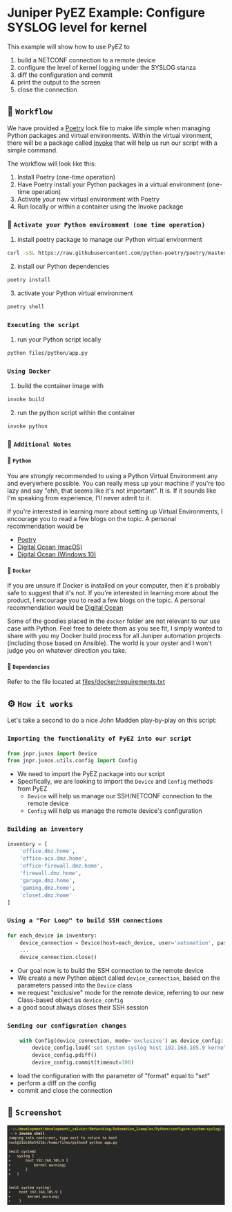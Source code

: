 # Juniper PyEZ Example: Configure SYSLOG level for kernel

This example will show how to use PyEZ to 

1. build a NETCONF connection to a remote device
2. configure the level of kernel logging under the SYSLOG stanza
3. diff the configuration and commit
4. print the output to the screen
5. close the connection

## 🚀 `Workflow`

We have provided a [Poetry](https://python-poetry.org/docs/) lock file to make life simple when managing Python packages and virtual environments. Within the virtual vironment, there will be a package called [Invoke](http://www.pyinvoke.org/) that will help us run our script with a simple command.

The workflow will look like this:

1. Install Poetry (one-time operation)
2. Have Poetry install your Python packages in a virtual environment (one-time operation)
3. Activate your new virtual environment with Poetry
4. Run locally or within a container using the Invoke package

### 🐍 `Activate your Python environment (one time operation)`

1. install poetry package to manage our Python virtual environment 

```sh
curl -sSL https://raw.githubusercontent.com/python-poetry/poetry/master/get-poetry.py | python -
```

2. install our Python dependencies 

```sh
poetry install
```

3. activate your Python virtual environment

```sh
poetry shell
```

### `Executing the script`

1. run your Python script locally

```sh
python files/python/app.py
```

### `Using Docker`

1. build the container image with

```sh
invoke build
```

2. run the python script within the container

```sh
invoke python
```

### 📝 `Additional Notes`

#### 🐍 `Python`

You are *strongly* recommended to using a Python Virtual Environment any and everywhere possible. You can really mess up your machine if you're too lazy and say "ehh, that seems like it's not important". It is. If it sounds like I'm speaking from experience, I'll never admit to it.

If you're interested in learning more about setting up Virtual Environments, I encourage you to read a few blogs on the topic. A personal recommendation would be

- [Poetry](https://python-poetry.org/docs/)
- [Digital Ocean (macOS)](https://www.digitalocean.com/community/tutorials/how-to-install-python-3-and-set-up-a-local-programming-environment-on-macos)
- [Digital Ocean (Windows 10)](https://www.digitalocean.com/community/tutorials/how-to-install-python-3-and-set-up-a-local-programming-environment-on-windows-10)

#### 🐳 `Docker`

If you are unsure if Docker is installed on your computer, then it's probably safe to suggest that it's not. If you're interested in learning more about the product, I encourage you to read a few blogs on the topic. A personal recommendation would be [Digital Ocean](https://www.digitalocean.com/community/tutorial_collections/how-to-install-and-use-docker#:~:text=Docker%20is%20an%20application%20that,on%20the%20host%20operating%20system.)

Some of the goodies placed in the `docker` folder are not relevant to our use case with Python. Feel free to delete them as you see fit, I simply wanted to share with you my Docker build process for all Juniper automation projects (including those based on Ansible). The world is your oyster and I won't judge you on whatever direction you take.

#### 📝 `Dependencies`

Refer to the file located at [files/docker/requirements.txt](files/docker/requirements.txt)

## ⚙️ `How it works`

Let's take a second to do a nice John Madden play-by-play on this script:

### `Importing the functionality of PyEZ into our script`

```python
from jnpr.junos import Device
from jnpr.junos.utils.config import Config
```

- We need to import the PyEZ package into our script
- Specifically, we are looking to import the `Device` and `Config` methods from PyEZ
  - `Device` will help us manage our SSH/NETCONF connection to the remote device
  - `Config` will help us manage the remote device's configuration

### `Building an inventory`

```python
inventory = [
    'office.dmz.home',
    'office-acx.dmz.home',
    'office-firewall.dmz.home',
    'firewall.dmz.home',
    'garage.dmz.home',
    'gaming.dmz.home',
    'closet.dmz.home'
]
```

### `Using a "For Loop" to build SSH connections`

```python
for each_device in inventory:
    device_connection = Device(host=each_device, user='automation', password='juniper123').open()
    ...
    device_connection.close()
```

- Our goal now is to build the SSH connection to the remote device
- We create a new Python object called `device_connection`, based on the parameters passed into the `Device` class
- we request "exclusive" mode for the remote device, referring to our new Class-based object as `device_config`
- a good scout always closes their SSH session

### `Sending our configuration changes`

```python
    with Config(device_connection, mode='exclusive') as device_config:
        device_config.load('set system syslog host 192.168.105.9 kernel warning', format='set')
        device_config.pdiff()
        device_config.commit(timeout=300)
```

- load the configuration with the parameter of "format" equal to "set"
- perform a diff on the config
- commit and close the connection

## 📸 `Screenshot`

![app.py](./files/images/screenshot.png)
